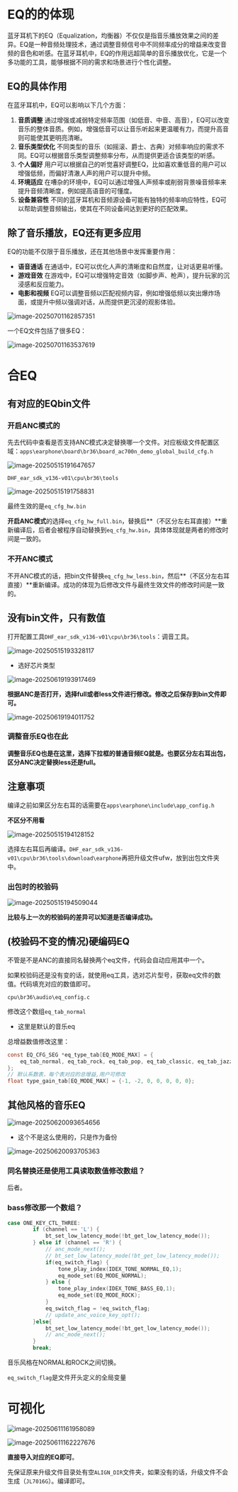 # EQ的的体现

蓝牙耳机下的EQ（Equalization，均衡器）不仅仅是指音乐播放效果之间的差异。EQ是一种音频处理技术，通过调整音频信号中不同频率成分的增益来改变音频的音色和听感。在蓝牙耳机中，EQ的作用远超简单的音乐播放优化，它是一个多功能的工具，能够根据不同的需求和场景进行个性化调整。

## EQ的具体作用

在蓝牙耳机中，EQ可以影响以下几个方面：

1. **音质调整**
    通过增强或减弱特定频率范围（如低音、中音、高音），EQ可以改变音乐的整体音质。例如，增强低音可以让音乐听起来更温暖有力，而提升高音则可能使其更明亮清晰。
2. **音乐类型优化**
    不同类型的音乐（如摇滚、爵士、古典）对频率响应的需求不同。EQ可以根据音乐类型调整频率分布，从而提供更适合该类型的听感。
3. **个人偏好**
    用户可以根据自己的听觉喜好调整EQ，比如喜欢重低音的用户可以增强低频，而偏好清澈人声的用户可以提升中频。
4. **环境适应**
    在嘈杂的环境中，EQ可以通过增强人声频率或削弱背景噪音频率来提升音频清晰度，例如提高语音的可懂度。
5. **设备兼容性**
    不同的蓝牙耳机和音频源设备可能有独特的频率响应特性，EQ可以帮助调整音频输出，使其在不同设备间达到更好的匹配效果。

## 除了音乐播放，EQ还有更多应用

EQ的功能不仅限于音乐播放，还在其他场景中发挥重要作用：

- **语音通话**
   在通话中，EQ可以优化人声的清晰度和自然度，让对话更易听懂。
- **游戏音效**
   在游戏中，EQ可以增强特定音效（如脚步声、枪声），提升玩家的沉浸感和反应能力。
- **电影和视频**
   EQ可以调整音频以匹配视频内容，例如增强低频以突出爆炸场面，或提升中频以强调对话，从而提供更沉浸的观影体验。

![image-20250701162857351](./合EQ.assets/image-20250701162857351.png)

一个EQ文件包括了很多EQ：

![image-20250701163537619](./合EQ.assets/image-20250701163537619.png)

# 合EQ

## 有对应的EQbin文件

### 开启ANC模式的

先去代码中查看是否支持ANC模式决定替换哪一个文件。对应板级文件配置区域：`apps\earphone\board\br36\board_ac700n_demo_global_build_cfg.h`

![image-20250515191647657](./合EQ.assets/image-20250515191647657.png)

`DHF_ear_sdk_v136-v01\cpu\br36\tools`

![image-20250515191758831](./合EQ.assets/image-20250515191758831.png)

最终生效的是`eq_cfg_hw.bin`

**开启ANC模式**的选择`eq_cfg_hw_full.bin`，替换后**（不区分左右耳直接）**重新编译后，后者会被程序自动替换到`eq_cfg_hw.bin`，具体体现就是两者的修改时间是一致的。

### 不开ANC模式

不开ANC模式的话，把bin文件替换`eq_cfg_hw_less.bin`，然后**（不区分左右耳直接）**重新编译。成功的体现为后修改文件与最终生效文件的修改时间是一致的。

## 没有bin文件，只有数值

打开配置工具`DHF_ear_sdk_v136-v01\cpu\br36\tools`：调音工具。

![image-20250515193328117](./合EQ.assets/image-20250515193328117.png)

- 选好芯片类型

![image-20250619193917469](./合EQ.assets/image-20250619193917469.png)

**根据ANC是否打开，选择full或者less文件进行修改。修改之后保存到bin文件即可。**

![image-20250619194011752](./合EQ.assets/image-20250619194011752.png)

### 调整音乐EQ也在此

**调整音乐EQ也是在这里，选择下拉框的普通音频EQ就是。也要区分左右耳出包，区分ANC决定替换less还是full。**

## 注意事项

编译之前如果区分左右耳的话需要在`apps\earphone\include\app_config.h`

**不区分不用看**

![image-20250515194128152](./合EQ.assets/image-20250515194128152.png)

选择左右耳后再编译。`DHF_ear_sdk_v136-v01\cpu\br36\tools\download\earphone`再把升级文件ufw，放到出包文件夹中。

### 出包时的校验码

![image-20250515194509044](./合EQ.assets/image-20250515194509044.png)

**比较与上一次的校验码的差异可以知道是否编译成功。**

## (校验码不变的情况)硬编码EQ

不管是不是ANC的直接同名替换两个eq文件，代码会自动应用其中一个。

如果校验码还是没有变的话，就使用eq工具，选对芯片型号，获取eq文件的数值。代码填充对应的数值即可。

`cpu\br36\audio\eq_config.c`

修改这个数组`eq_tab_normal`

- 这里是默认的音乐eq

总增益数值修改这里：

```c
const EQ_CFG_SEG *eq_type_tab[EQ_MODE_MAX] = {
    eq_tab_normal, eq_tab_rock, eq_tab_pop, eq_tab_classic, eq_tab_jazz, eq_tab_country, eq_tab_custom
};
// 默认系数表，每个表对应的总增益,用户可修改
float type_gain_tab[EQ_MODE_MAX] = {-1, -2, 0, 0, 0, 0, 0};
```

## 其他风格的音乐EQ

![image-20250620093654656](./合EQ.assets/image-20250620093654656.png)

- 这个不是这么使用的，只是作为备份

![image-20250620093705363](./合EQ.assets/image-20250620093705363.png)

### 同名替换还是使用工具读取数值修改数组？

后者。

### bass修改那一个数组？

```c
case ONE_KEY_CTL_THREE:
        if (channel == 'L') {
            bt_set_low_latency_mode(!bt_get_low_latency_mode());
        } else if (channel == 'R') {
            // anc_mode_next();
            // bt_set_low_latency_mode(!bt_get_low_latency_mode());
            if(eq_switch_flag) {
                tone_play_index(IDEX_TONE_NORMAL_EQ,1);
                eq_mode_set(EQ_MODE_NORMAL);
            } else {
                tone_play_index(IDEX_TONE_BASS_EQ,1);
                eq_mode_set(EQ_MODE_ROCK);
            }
            eq_switch_flag = !eq_switch_flag;
            // update_anc_voice_key_opt();
        }else{
            bt_set_low_latency_mode(!bt_get_low_latency_mode());
            // anc_mode_next(); 
        }
        break;
```

音乐风格在NORMAL和ROCK之间切换。

`eq_switch_flag`是文件开头定义的全局变量

# 可视化

![image-20250611161958089](./合EQ.assets/image-20250611161958089.png)

![image-20250611162227676](./合EQ.assets/image-20250611162227676.png)

**直接导入对应的EQ即可**。

先保证原来升级文件目录处有空`ALIGN_DIR`文件夹，如果没有的话，升级文件不会生成（`JL7016G`）。编译即可。
